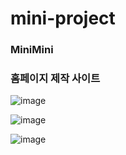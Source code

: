 # mini-project
### MiniMini

### 홈페이지 제작 사이트

![image](https://user-images.githubusercontent.com/97017840/164411481-803d9011-528a-45f5-a686-b0cda2aa7e02.png)

![image](https://user-images.githubusercontent.com/97017840/164411505-d4972e1e-59e3-4722-bfbf-bab360eaa433.png)

![image](https://user-images.githubusercontent.com/97017840/164411526-b0e46656-aac6-42dd-8143-44fabc72916e.png)
